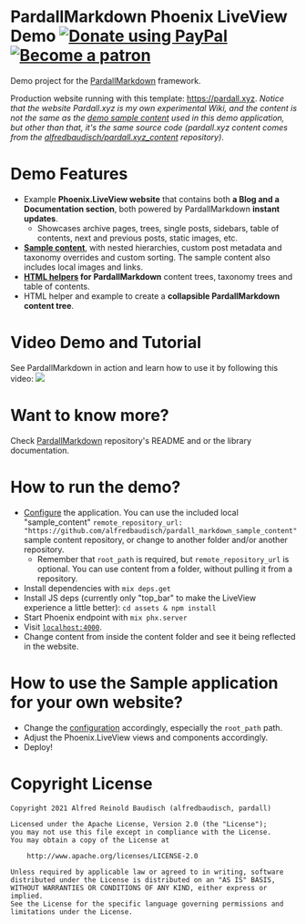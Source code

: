 # PardallMarkdown Phoenix LiveView Demo [![Donate using PayPal](https://raw.githubusercontent.com/laurent22/joplin/dev/Assets/WebsiteAssets/images/badges/Donate-PayPal-green.svg)](https://www.paypal.com/donate?hosted_button_id=FC5FTRRE3548C) [![Become a patron](https://raw.githubusercontent.com/laurent22/joplin/dev/Assets/WebsiteAssets/images/badges/Patreon-Badge.svg)](https://www.patreon.com/alfredbaudisch)

Demo project for the [PardallMarkdown](https://github.com/alfredbaudisch/pardall_markdown) framework.

Production website running with this template: https://pardall.xyz. *Notice that the website Pardall.xyz is my own experimental Wiki, and the content is not the same as the [demo sample content](https://github.com/alfredbaudisch/pardall_markdown_sample_content) used in this demo application, but other than that, it's the same source code (pardall.xyz content comes from the [alfredbaudisch/pardall.xyz_content](https://github.com/alfredbaudisch/pardall.xyz_content) repository)*.

# Demo Features
- Example **Phoenix.LiveView website** that contains both **a Blog and a Documentation section**, both powered by PardallMarkdown **instant updates**.
    - Showcases archive pages, trees, single posts, sidebars, table of contents, next and previous posts, static images, etc.
- **[Sample content](https://github.com/alfredbaudisch/pardall_markdown_sample_content)**, with nested hierarchies, custom post metadata and taxonomy overrides and custom sorting. The sample content also includes local images and links.
- **[HTML helpers](./lib/pardall_web/views/pardall_markdown_helpers.ex) for PardallMarkdown** content trees, taxonomy trees and table of contents.
- HTML helper and example to create a **collapsible PardallMarkdown content tree**.

# Video Demo and Tutorial
See PardallMarkdown in action and learn how to use it by following this video:
[![](https://github.com/alfredbaudisch/pardall_markdown/blob/master/sample_content/static/images/pardallmarkdown-demo-and-tutorial-with-play.jpg)](https://www.youtube.com/watch?v=FdzqToe3dug)

# Want to know more?
Check [PardallMarkdown](https://github.com/alfredbaudisch/pardall_markdown) repository's README and or the library documentation.

# How to run the demo?
- [Configure](https://github.com/alfredbaudisch/pardall_markdown#usage-in-elixir-otp-applications) the application. You can use the included local "sample_content" `remote_repository_url: "https://github.com/alfredbaudisch/pardall_markdown_sample_content"` sample content repository, or change to another folder and/or another repository.
    - Remember that `root_path` is required, but `remote_repository_url` is optional. You can use content from a folder, without pulling it from a repository.
- Install dependencies with `mix deps.get`
- Install JS deps (currently only "top_bar" to make the LiveView experience a little better): `cd assets & npm install`
- Start Phoenix endpoint with `mix phx.server`
- Visit [`localhost:4000`](http://localhost:4000).
- Change content from inside the content folder and see it being reflected in the website.

# How to use the Sample application for your own website?
- Change the [configuration](https://github.com/alfredbaudisch/pardall_markdown#usage-in-elixir-otp-applications) accordingly, especially the `root_path` path.
- Adjust the Phoenix.LiveView views and components accordingly.
- Deploy!

# Copyright License

    Copyright 2021 Alfred Reinold Baudisch (alfredbaudisch, pardall)

    Licensed under the Apache License, Version 2.0 (the "License");
    you may not use this file except in compliance with the License.
    You may obtain a copy of the License at

        http://www.apache.org/licenses/LICENSE-2.0

    Unless required by applicable law or agreed to in writing, software
    distributed under the License is distributed on an "AS IS" BASIS,
    WITHOUT WARRANTIES OR CONDITIONS OF ANY KIND, either express or implied.
    See the License for the specific language governing permissions and
    limitations under the License.
